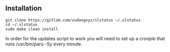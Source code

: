 ## Installation
```
git clone https://gitlab.com/vudangxyz/slstatus ~/.slstatus
cd ~/.slstatus
sudo make clean install
```
In order for the updates script to work you will need to set up a cronjob that runs /usr/bin/paru -Sy every minute.
